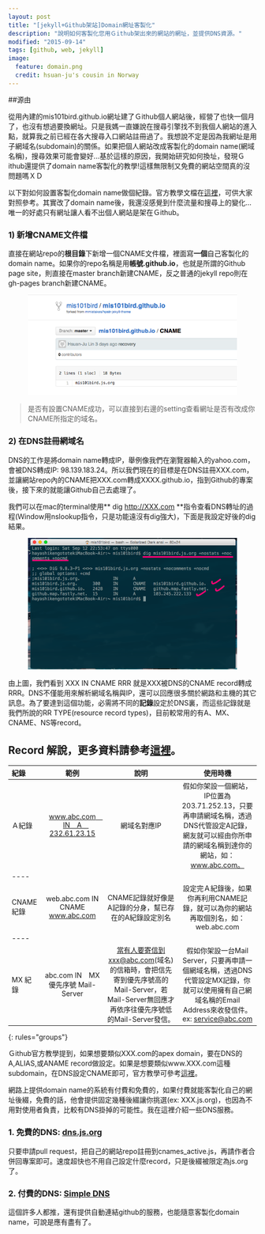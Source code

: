 ```yaml
---
layout: post
title: "[jekyll+Github架站]Domain網址客製化"
description: "說明如何客製化您用Ｇithub架出來的網站的網址，並提供DNS資源。"
modified: "2015-09-14"
tags: [github, web, jekyll]
image:
  feature: domain.png
  credit: hsuan-ju's cousin in Norway
---
```


##源由

從用內建的mis101bird.github.io網址建了Ｇithub個人網站後，經營了也快一個月了，也沒有想過要換網址。只是我媽一直嫌說在搜尋引擎找不到我個人網站的進入點，就算我之前已經在各大搜尋入口網站註冊過了。我想說不定是因為我網址是用子網域名(subdomain)的關係。如果把個人網站改成客製化的domain name(網域名稱)，搜尋效果可能會變好...基於這樣的原因，我開始研究如何換址，發現Ｇithub還提供了domain name客製化的教學!這樣無限制又免費的網站空間真的沒問題嗎ＸＤ

以下對如何設置客製化domain name做個紀錄。官方教學文檔在<a href="https://help.github.com/articles/adding-a-cname-file-to-your-repository/">這裡</a>，可供大家對照參考。其實改了domain name後，我還沒感覺到什麼流量和搜尋上的變化...唯一的好處只有網址讓人看不出個人網站是架在Ｇithub。

### 1) 新增CNAME文件檔

直接在網站repo的**根目錄**下新增一個CNAME文件檔，裡面寫**一個**自己客製化的domain name。如果你的repo名稱是用**帳號.github.io**，也就是所謂的Github page site，則直接在master branch新建CNAME，反之普通的jekyll repo則在gh-pages branch新建CNAME。

<figure>
	<img src="/images/domain/02.png" alt="github CNAME">
	<figcaption></figcaption>
</figure>

> 是否有設置CNAME成功，可以直接到右邊的setting查看網址是否有改成你CNAME所指定的域名。

### 2) 在DNS註冊網域名

DNS的工作是將domain name轉成IP，舉例像我們在瀏覽器輸入的yahoo.com，會被DNS轉成IP: 98.139.183.24。所以我們現在的目標是在DNS註冊XXX.com，並讓網站repo內的CNAME把XXX.com轉成XXXX.github.io，指到Github的專案後，接下來的就能讓Github自己去處理了。

我們可以在mac的terminal使用** dig http://XXX.com **指令查看DNS轉址的過程(Ｗindow用nslookup指令，只是功能遠沒有dig強大)，下面是我設定好後的dig結果。

<figure>
	<img src="/images/domain/01.png" alt="dig url">
	<figcaption></figcaption>
</figure>

由上圖，我們看到 XXX IN CNAME RRR 就是XXX被DNS的CNAME record轉成RRR。DNS不僅能用來解析網域名稱與IP，還可以回應很多關於網路和主機的其它訊息。為了要達到這個功能，必需將不同的**記錄**設定於DNS裏，而這些記錄就是我們所說的RR TYPE(resource record types)，目前較常用的有A、MX、CNAME、NS等record。

## Record 解說，更多資料請參考<a href="http://sbonny.blogspot.tw/2009/11/dns-resource-record.html?m=1">這裡</a>。

|  紀錄  |             範例                |  說明 | 使用時機 |
|:------|:-------------------------------:|:--------:|:--------:|
| Ａ紀錄 | www.abc.com　IN　A　232.61.23.15 | 網域名對應IP | 假如你架設一個網站，IP位置為203.71.252.13，只要再申請網域名稱，透過DNS代管設定A記錄，網友就可以經由你所申請的網域名稱到達你的網站，如：www.abc.com。 | 
|----
| CNAME紀錄 | web.abc.com IN CNAME　www.abc.com | CNAME記錄就好像是A記錄的分身，幫已存在的A紀錄設定別名 | 設定完Ａ紀錄後，如果你再利用CNAME記錄，就可以為你的網站再取個別名，如：web.abc.com | 
|----
|MX 紀錄| abc.com IN　MX 優先序號 Mail-Server| 當有人要寄信到xxx@abc.com(域名)的信箱時，會把信先寄到優先序號高的Mail-Server，若Mail-Server無回應才再依序往優先序號低的Mail-Server發信。|假如你架設一台Mail Server，只要再申請一個網域名稱，透過DNS代管設定MX記錄，你就可以使用擁有自己網域名稱的Email Address來收發信件。ex: service@abc.com | 
{: rules="groups"}

Ｇithub官方教學提到，如果想要類似XXX.com的apex domain，要在DNS的A,ALIAS,或ANAME record做設定。如果是想要類似www.XXX.com這種subdomain，在DNS設定CNAME即可，官方教學可參考<a href="https://help.github.com/articles/about-custom-domains-for-github-pages-sites/#apex-domains">這裡</a>。

網路上提供domain name的系統有付費和免費的，如果付費就能客製化自己的網址後綴，免費的話，他會提供固定幾種後綴讓你挑選(ex: XXX.js.org)，也因為不用對使用者負責，比較有DNS掛掉的可能性。我在這裡介紹一些DNS服務。

### 1. 免費的DNS: <a href="https://github.com/js-org/dns.js.org">dns.js.org</a>

只要申請pull request，把自己的網站repo註冊到cnames_active.js，再請作者合併回專案即可。速度超快也不用自己設定什麼record，只是後綴被限定為js.org了。

### 2. 付費的DNS: <a href="https://dnsimple.com/domains">Simple DNS</a>

這個許多人都推，還有提供自動連結github的服務，也能隨意客製化domain name，可說是應有盡有了。
